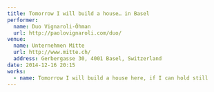 ```yaml
---
title: Tomorrow I will build a house… in Basel
performer:
  name: Duo Vignaroli-Öhman
  url: http://paolovignaroli.com/duo/
venue:
  name: Unternehmen Mitte
  url: http://www.mitte.ch/
  address: Gerbergasse 30, 4001 Basel, Switzerland
date: 2014-12-16 20:15
works:
  - name: Tomorrow I will build a house here, if I can hold still
---
```

